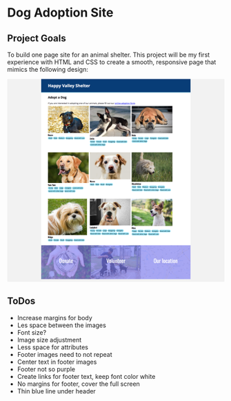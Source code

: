 # Dog Adoption Site

## Project Goals

To build one page site for an animal shelter. This project will be my first experience with HTML and CSS to create a smooth, responsive page that mimics the following design:

![Image of the final page](page.png)

## ToDos
* Increase margins for body 
* Les space between the images
* Font size?
* Image size adjustment 
* Less space for attributes
* Footer images need to not repeat
* Center text in footer images
* Footer not so purple
* Create links for footer text, keep font color white
* No margins for footer, cover the full screen
* Thin blue line under header